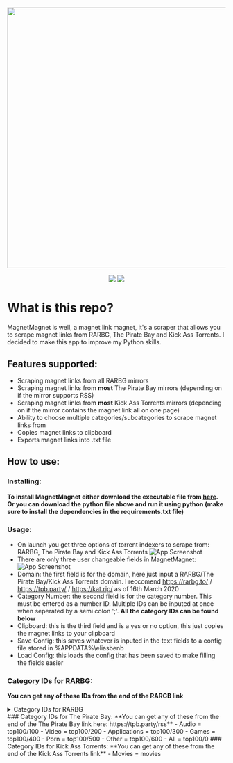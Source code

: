 <h3 align="center"><img src="https://i.imgur.com/pX9no9C.png" width="600px"></h3>
<p align="center">
  <a href="https://github.com/eliasbenb/MagnetMagnet/releases"><img src="https://img.shields.io/github/downloads/eliasbenb/MagnetMagnet/total?color=%234197fe&style=for-the-badge"></a>
  <a href="https://github.com/eliasbenb/MagnetMagnet/releases/latest"><img src="https://img.shields.io/github/v/release/eliasbenb/MagnetMagnet?color=%234197fe&style=for-the-badge"></a>
</p>

# What is this repo?
MagnetMagnet is well, a magnet link magnet, it's a scraper that allows you to scrape magnet links from RARBG, The Pirate Bay and Kick Ass Torrents. I decided to make this app to improve my Python skills.

## Features supported:
- Scraping magnet links from all RARBG mirrors
- Scraping magnet links from **most** The Pirate Bay mirrors (depending on if the mirror supports RSS)
- Scraping magnet links from **most** Kick Ass Torrents mirrors (depending on if the mirror contains the magnet link all on one page)
- Ability to choose multiple categories/subcategories to scrape magnet links from
- Copies magnet links to clipboard
- Exports magnet links into .txt file

## How to use:
### Installing:
**To install MagnetMagnet either download the executable file from [here](https://github.com/eliasbenb/MagnetMagnet/releases).**
**Or you can download the python file above and run it using python (make sure to install the dependencies in the requirements.txt file)**
### Usage:
- On launch you get three options of torrent indexers to scrape from: RARBG, The Pirate Bay and Kick Ass Torrents
![App Screenshot](https://user-images.githubusercontent.com/54410649/76709427-0b9dfa00-6718-11ea-9f53-9bc1c848d737.PNG)
- There are only three user changeable fields in MagnetMagnet:
![App Screenshot](https://user-images.githubusercontent.com/54410649/76709428-0d67bd80-6718-11ea-9261-c46a57bf0812.PNG)
- Domain: the first field is for the domain, here just input a RARBG/The Pirate Bay/Kick Ass Torrents domain. I reccomend https://rarbg.to/ / https://tpb.party/ / https://kat.rip/ as of 16th March 2020
- Category Number: the second field is for the category number. This must be entered as a number ID. Multiple IDs can be inputed at once when seperated by a semi colon ';'. **All the category IDs can be found below**
- Clipboard: this is the third field and is a yes or no option, this just copies the magnet links to your clipboard
- Save Config: this saves whatever is inputed in the text fields to a config file stored in %APPDATA%\eliasbenb
- Load Config: this loads the config that has been saved to make filling the fields easier
### Category IDs for RARBG:
**You can get any of these IDs from the end of the RARGB link**
<details><summary>Category IDs for RARBG</summary><br>
- XXX (18+) = 4
- Movies/XVID = 14
- Movies/XVID/720 = 48
- Movies/x264 = 17
- Movies/x264/1080 = 44
- Movies/x264/720 = 45
- Movies/x264/3D = 47
- Movies/x264/4k = 50
- Movies/x265/4k = 51
- Movs/x265/4k/HDR = 52
- Movies/Full BD = 42
- Movies/BD Remux = 46
- TV Episodes = 18
- TV HD Episodes = 41
- TV UHD Episodes = 49
- Music/MP3 = 23
- Music/FLAC = 25
- Games/PC ISO = 27
- Games/PC RIP = 28
- Games/PS3 = 40
- Games/XBOX-360 = 32
- Software/PC ISO = 33
- Games/PS4 = 53
</details>
### Category IDs for The Pirate Bay:
**You can get any of these from the end of the The Pirate Bay link here: https://tpb.party/rss**
- Audio = top100/100
- Video = top100/200
- Applications = top100/300
- Games = top100/400
- Porn = top100/500
- Other = top100/600
- All = top100/0
### Category IDs for Kick Ass Torrents:
**You can get any of these from the end of the Kick Ass Torrents link**
- Movies = movies
